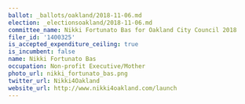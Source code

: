 ```yaml
---
ballot: _ballots/oakland/2018-11-06.md
election: _electionsoakland/2018-11-06.md
committee_name: Nikki Fortunato Bas for Oakland City Council 2018
filer_id: '1400325'
is_accepted_expenditure_ceiling: true
is_incumbent: false
name: Nikki Fortunato Bas
occupation: Non-profit Executive/Mother
photo_url: nikki_fortunato_bas.png
twitter_url: Nikki4Oakland
website_url: http://www.nikki4oakland.com/launch
---
```


